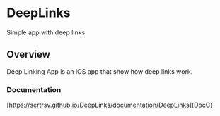 # DeepLinks
Simple app with deep links

## Overview

Deep Linking App is an iOS app that show how deep links work.

### Documentation

[https://sertrsv.github.io/DeepLinks/documentation/DeepLinks](DocC)
